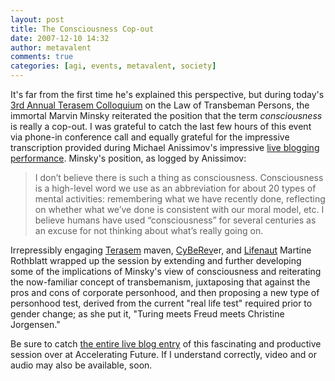 ```yaml
---
layout: post
title: The Consciousness Cop-out
date: 2007-12-10 14:32
author: metavalent
comments: true
categories: [agi, events, metavalent, society]
---
```

It's far from the first time he's explained this perspective, but during today's <a href="http://www.terasemcentral.org/TL/2007ColloquiumProgram.html">3rd Annual Terasem Colloquium</a> on the Law of Transbeman Persons, the immortal Marvin Minsky reiterated the position that the term <i>consciousness</i> is really a cop-out. I was grateful to catch the last few hours of this event via phone-in conference call and equally grateful for the impressive transcription provided during Michael Anissimov's impressive <a href="http://www.acceleratingfuture.com/michael/blog/?p=618">live blogging performance</a>. Minsky's position, as logged by Anissimov:<blockquote>I don’t believe there is such a thing as consciousness. Consciousness is a high-level word we use as an abbreviation for about 20 types of mental activities: remembering what we have recently done, reflecting on whether what we’ve done is consistent with our moral model, etc. I believe humans have used “consciousness” for several centuries as an excuse for not thinking about what’s really going on.</blockquote>Irrepressibly engaging <a href="http://www.terasemweb.org/">Terasem</a> maven, <a href="http://www.cyberev.org/">CyBeRev</a>er, and <a href="http://www.lifenaut.com/">Lifenaut</a> Martine Rothblatt wrapped up the session by extending and further developing some of the implications of Minsky's view of consciousness and reiterating the now-familiar concept of transbemanism, juxtaposing that against the pros and cons of corporate personhood, and then proposing a new type of personhood test, derived from the current "real life test" required prior to gender change; as she put it, "Turing meets Freud meets Christine Jorgensen."

Be sure to catch <a href="http://www.acceleratingfuture.com/michael/blog/?p=618">the entire live blog entry</a> of this fascinating and productive session over at Accelerating Future. If I understand correctly, video and or audio may also be available, soon.
